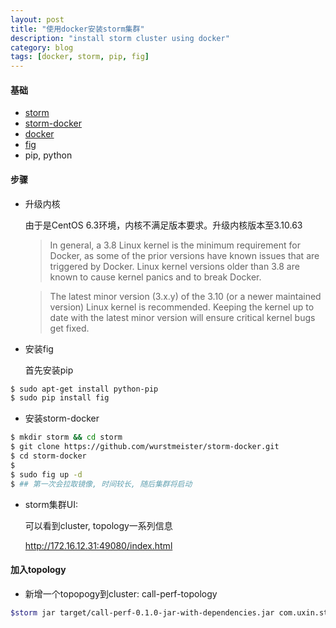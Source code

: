 ```yaml
---
layout: post
title: "使用docker安装storm集群"
description: "install storm cluster using docker"
category: blog
tags: [docker, storm, pip, fig]
---
```



#### 基础
* [storm](https://storm.apache.org/)
* [storm-docker](https://github.com/wurstmeister/storm-docker)
* [docker](https://www.docker.com/)
* [fig](http://www.fig.sh/)
* pip, python

#### 步骤
* 升级内核

  由于是CentOS 6.3环境，内核不满足版本要求。升级内核版本至3.10.63

  >In general, a 3.8 Linux kernel is the minimum requirement for Docker, as some of the prior versions have known issues that are triggered by Docker. Linux kernel versions older than 3.8 are known to cause kernel panics and to break Docker.

  >The latest minor version (3.x.y) of the 3.10 (or a newer maintained version) Linux kernel is recommended. Keeping the kernel up to date with the latest minor version will ensure critical kernel bugs get fixed.

* 安装fig

  首先安装pip 

~~~bash
$ sudo apt-get install python-pip 
$ sudo pip install fig
~~~

* 安装storm-docker

~~~bash
$ mkdir storm && cd storm
$ git clone https://github.com/wurstmeister/storm-docker.git
$ cd storm-docker
$ 
$ sudo fig up -d
$ ## 第一次会拉取镜像, 时间较长, 随后集群将启动
~~~

* storm集群UI: 

  可以看到cluster, topology一系列信息

  <http://172.16.12.31:49080/index.html>

#### 加入topology
* 新增一个topopogy到cluster: call-perf-topology

~~~bash
$storm jar target/call-perf-0.1.0-jar-with-dependencies.jar com.uxin.storm.RollingTopWords call-perf-topology  remote -c nimbus.host=172.16.12.31 -c nimbus.thrift.port=49627
~~~
